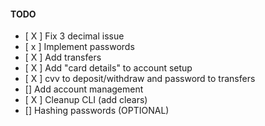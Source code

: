 #### TODO
- [ X ] Fix 3 decimal issue
- [ x ] Implement passwords
- [ X ] Add transfers
- [ X ] Add "card details" to account setup
- [ X ] cvv to deposit/withdraw and password to transfers
- [] Add account management
- [ X ] Cleanup CLI (add clears)
- [] Hashing passwords (OPTIONAL)
